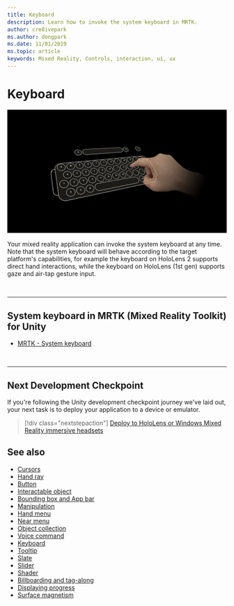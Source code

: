 ```yaml
---
title: Keyboard
description: Learn how to invoke the system keyboard in MRTK.
author: cre8ivepark
ms.author: dongpark
ms.date: 11/01/2019
ms.topic: article
keywords: Mixed Reality, Controls, interaction, ui, ux
---
```


# Keyboard

![Keyboard](images/UX_Hero_Keyboard.jpg)

Your mixed reality application can invoke the system keyboard at any time. Note that the system keyboard will behave according to the target platform's capabilities, for example the keyboard on HoloLens 2 supports direct hand interactions, while the keyboard on HoloLens (1st gen) supports gaze and air-tap gesture input.


<br>

---

## System keyboard in MRTK (Mixed Reality Toolkit) for Unity

* [MRTK - System keyboard](https://microsoft.github.io/MixedRealityToolkit-Unity/Documentation/README_SystemKeyboard.html)

<br>

---

## Next Development Checkpoint

If you're following the Unity development checkpoint journey we've laid out, your next task is to deploy your application to a device or emulator. 

> [!div class="nextstepaction"]
> [Deploy to HoloLens or Windows Mixed Reality immersive headsets](../develop/platform-capabilities-and-apis/using-visual-studio.md)

## See also

* [Cursors](cursors.md)
* [Hand ray](point-and-commit.md)
* [Button](button.md)
* [Interactable object](interactable-object.md)
* [Bounding box and App bar](app-bar-and-bounding-box.md)
* [Manipulation](direct-manipulation.md)
* [Hand menu](hand-menu.md)
* [Near menu](near-menu.md)
* [Object collection](object-collection.md)
* [Voice command](voice-input.md)
* [Keyboard](keyboard.md)
* [Tooltip](tooltip.md)
* [Slate](slate.md)
* [Slider](slider.md)
* [Shader](shader.md)
* [Billboarding and tag-along](billboarding-and-tag-along.md)
* [Displaying progress](progress.md)
* [Surface magnetism](surface-magnetism.md)
